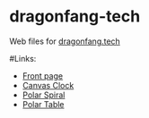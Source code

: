 # dragonfang-tech
Web files for [dragonfang.tech](http://dragonfang.tech/)

#Links:
* [Front page](http://dragonfang.tech/)
* [Canvas Clock](http://dragonfang.tech/clock)
* [Polar Spiral](http://dragonfang.tech/canvasPolar)
* [Polar Table](http://dragonfang.tech/polar_table)
